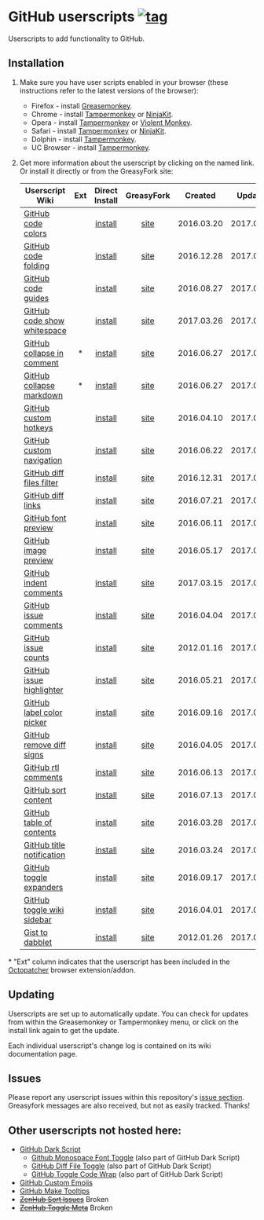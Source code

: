 # GitHub userscripts [![tag](https://img.shields.io/github/tag/Mottie/GitHub-userscripts.svg)](https://github.com/Mottie/GitHub-userscripts/tags)

Userscripts to add functionality to GitHub.

## Installation

1. Make sure you have user scripts enabled in your browser (these instructions refer to the latest versions of the browser):

	* Firefox - install [Greasemonkey](https://addons.mozilla.org/en-US/firefox/addon/greasemonkey/).
	* Chrome - install [Tampermonkey](https://tampermonkey.net/?ext=dhdg&browser=chrome) or [NinjaKit](https://chrome.google.com/webstore/detail/gpbepnljaakggeobkclonlkhbdgccfek).
	* Opera - install [Tampermonkey](https://tampermonkey.net/?ext=dhdg&browser=opera) or [Violent Monkey](https://addons.opera.com/en/extensions/details/violent-monkey/).
	* Safari - install [Tampermonkey](https://tampermonkey.net/?ext=dhdg&browser=safari) or [NinjaKit](http://ss-o.net/safari/extension/NinjaKit.safariextz).
	* Dolphin - install [Tampermonkey](https://tampermonkey.net/?ext=dhdg&browser=dolphin).
	* UC Browser - install [Tampermonkey](https://tampermonkey.net/?ext=dhdg&browser=ucweb).

2. Get more information about the userscript by clicking on the named link. Or install it directly or from the GreasyFork site:

	| Userscript Wiki                        | Ext | Direct Install     | GreasyFork     | Created    | Updated    |
	|----------------------------------------|:---:|:------------------:|:--------------:|:----------:|:----------:|
	| [GitHub code colors][ccs-wiki]         |     | [install][ccs-raw] | [site][ccs-gf] | 2016.03.20 | 2017.03.29 |
	| [GitHub code folding][cfd-wiki]        |     | [install][cfd-raw] | [site][cfd-gf] | 2016.12.28 | 2017.03.25 |
	| [GitHub code guides][cgl-wiki]         |     | [install][cgl-raw] | [site][cgl-gf] | 2016.08.27 | 2017.03.25 |
	| [GitHub code show whitespace][csw-wiki]|     | [install][csw-raw] | [site][csw-gf] | 2017.03.26 | 2017.03.27 |
	| [GitHub collapse in comment][cic-wiki] |  *  | [install][cic-raw] | [site][cic-gf] | 2016.06.27 | 2017.03.25 |
	| [GitHub collapse markdown][cmd-wiki]   |  *  | [install][cmd-raw] | [site][cmd-gf] | 2016.06.27 | 2017.03.25 |
	| [GitHub custom hotkeys][chk-wiki]      |     | [install][chk-raw] | [site][chk-gf] | 2016.04.10 | 2017.03.25 |
	| [GitHub custom navigation][cnv-wiki]   |     | [install][cnv-raw] | [site][cnv-gf] | 2016.06.22 | 2017.03.25 |
	| [GitHub diff files filter][dff-wiki]   |     | [install][dff-raw] | [site][dff-gf] | 2016.12.31 | 2017.03.25 |
	| [GitHub diff links][dfl-wiki]          |     | [install][dfl-raw] | [site][dfl-gf] | 2016.07.21 | 2017.03.25 |
	| [GitHub font preview][fpv-wiki]        |     | [install][fpv-raw] | [site][fpv-gf] | 2016.06.11 | 2017.03.25 |
	| [GitHub image preview][ipv-wiki]       |     | [install][ipv-raw] | [site][ipv-gf] | 2016.05.17 | 2017.03.25 |
	| [GitHub indent comments][ioc-wiki]     |     | [install][ioc-raw] | [site][ioc-gf] | 2017.03.15 | 2017.03.25 |
	| [GitHub issue comments][ic1-wiki]      |     | [install][ic1-raw] | [site][ic1-gf] | 2016.04.04 | 2017.03.25 |
	| [GitHub issue counts][ic2-wiki]        |     | [install][ic2-raw] | [site][ic2-gf] | 2012.01.16 | 2017.03.25 |
	| [GitHub issue highlighter][gih-wiki]   |     | [install][gih-raw] | [site][gih-gf] | 2016.05.21 | 2017.03.25 |
	| [GitHub label color picker][glc-wiki]  |     | [install][glc-raw] | [site][glc-gf] | 2016.09.16 | 2017.03.25 |
	| [GitHub remove diff signs][rds-wiki]   |     | [install][rds-raw] | [site][rds-gf] | 2016.04.05 | 2017.03.25 |
	| [GitHub rtl comments][rtl-wiki]        |     | [install][rtl-raw] | [site][rtl-gf] | 2016.06.13 | 2017.03.25 |
	| [GitHub sort content][srt-wiki]        |     | [install][srt-raw] | [site][srt-gf] | 2016.07.13 | 2017.03.25 |
	| [GitHub table of contents][toc-wiki]   |     | [install][toc-raw] | [site][toc-gf] | 2016.03.28 | 2017.03.25 |
	| [GitHub title notification][tbn-wiki]  |     | [install][tbn-raw] | [site][tbn-gf] | 2016.03.24 | 2017.03.25 |
	| [GitHub toggle expanders][tex-wiki]    |     | [install][tex-raw] | [site][tex-gf] | 2016.09.17 | 2017.03.25 |
	| [GitHub toggle wiki sidebar][tws-wiki] |     | [install][tws-raw] | [site][tws-gf] | 2016.04.01 | 2017.03.25 |
	| [Gist to dabblet][g2d-wiki]            |     | [install][g2d-raw] | [site][g2d-gf] | 2012.01.26 | 2017.03.25 |

\* "Ext" column indicates that the userscript has been included in the [Octopatcher](https://github.com/Mottie/Octopatcher) browser extension/addon.

[ccs-wiki]: https://github.com/Mottie/GitHub-userscripts/wiki/GitHub-code-colors
[cfd-wiki]: https://github.com/Mottie/GitHub-userscripts/wiki/GitHub-code-folding
[cgl-wiki]: https://github.com/Mottie/GitHub-userscripts/wiki/GitHub-code-guides
[chk-wiki]: https://github.com/Mottie/GitHub-userscripts/wiki/GitHub-custom-hotkeys
[cic-wiki]: https://github.com/Mottie/GitHub-userscripts/wiki/GitHub-collapse-in-comment
[cmd-wiki]: https://github.com/Mottie/GitHub-userscripts/wiki/GitHub-collapse-markdown
[cnv-wiki]: https://github.com/Mottie/GitHub-userscripts/wiki/GitHub-custom-navigation
[csw-wiki]: https://github.com/Mottie/GitHub-userscripts/wiki/GitHub-code-show-whitespace
[dff-wiki]: https://github.com/Mottie/GitHub-userscripts/wiki/GitHub-diff-files-filter
[dfl-wiki]: https://github.com/Mottie/GitHub-userscripts/wiki/GitHub-diff-links
[fpv-wiki]: https://github.com/Mottie/GitHub-userscripts/wiki/GitHub-font-preview
[g2d-wiki]: https://github.com/Mottie/GitHub-userscripts/wiki/Gist-to-dabblet
[gih-wiki]: https://github.com/Mottie/GitHub-userscripts/wiki/GitHub-issue-highlighter
[glc-wiki]: https://github.com/Mottie/GitHub-userscripts/wiki/GitHub-label-color-picker
[ic1-wiki]: https://github.com/Mottie/GitHub-userscripts/wiki/GitHub-issue-comments
[ic2-wiki]: https://github.com/Mottie/GitHub-userscripts/wiki/GitHub-issue-counts
[ioc-wiki]: https://github.com/Mottie/GitHub-userscripts/wiki/GitHub-indent-comments
[ipv-wiki]: https://github.com/Mottie/GitHub-userscripts/wiki/GitHub-image-preview
[rds-wiki]: https://github.com/Mottie/GitHub-userscripts/wiki/GitHub-remove-diff-signs
[rtl-wiki]: https://github.com/Mottie/GitHub-userscripts/wiki/GitHub-rtl-comments
[srt-wiki]: https://github.com/Mottie/GitHub-userscripts/wiki/GitHub-sort-content
[tbn-wiki]: https://github.com/Mottie/GitHub-userscripts/wiki/GitHub-title-notification
[tex-wiki]: https://github.com/Mottie/GitHub-userscripts/wiki/GitHub-toggle-expanders
[toc-wiki]: https://github.com/Mottie/GitHub-userscripts/wiki/GitHub-table-of-contents
[tws-wiki]: https://github.com/Mottie/GitHub-userscripts/wiki/GitHub-toggle-wiki-sidebar

[ccs-raw]: https://raw.githubusercontent.com/Mottie/GitHub-userscripts/master/github-code-colors.user.js
[cfd-raw]: https://raw.githubusercontent.com/Mottie/GitHub-userscripts/master/github-code-folding.user.js
[cgl-raw]: https://raw.githubusercontent.com/Mottie/GitHub-userscripts/master/github-code-guides.user.js
[chk-raw]: https://raw.githubusercontent.com/Mottie/GitHub-userscripts/master/github-custom-hotkeys.user.js
[cic-raw]: https://raw.githubusercontent.com/Mottie/GitHub-userscripts/master/github-collapse-in-comment.user.js
[cmd-raw]: https://raw.githubusercontent.com/Mottie/GitHub-userscripts/master/github-collapse-markdown.user.js
[cnv-raw]: https://raw.githubusercontent.com/Mottie/GitHub-userscripts/master/github-custom-navigation.user.js
[csw-raw]: https://raw.githubusercontent.com/Mottie/GitHub-userscripts/master/github-code-show-whitespace.user.js
[dff-raw]: https://raw.githubusercontent.com/Mottie/GitHub-userscripts/master/github-diff-files-filter.user.js
[dfl-raw]: https://raw.githubusercontent.com/Mottie/GitHub-userscripts/master/github-diff-links.user.js
[fpv-raw]: https://raw.githubusercontent.com/Mottie/GitHub-userscripts/master/github-font-preview.user.js
[g2d-raw]: https://raw.githubusercontent.com/Mottie/GitHub-userscripts/master/gist-to-dabblet.user.js
[gih-raw]: https://raw.githubusercontent.com/Mottie/GitHub-userscripts/master/github-issue-highlighter.user.js
[glc-raw]: https://raw.githubusercontent.com/Mottie/GitHub-userscripts/master/github-label-color-picker.user.js
[ic1-raw]: https://raw.githubusercontent.com/Mottie/GitHub-userscripts/master/github-issue-comments.user.js
[ic2-raw]: https://raw.githubusercontent.com/Mottie/GitHub-userscripts/master/github-issue-counts.user.js
[ioc-raw]: https://raw.githubusercontent.com/Mottie/GitHub-userscripts/master/github-indent-comments.user.js
[ipv-raw]: https://raw.githubusercontent.com/Mottie/GitHub-userscripts/master/github-image-preview.user.js
[rds-raw]: https://raw.githubusercontent.com/Mottie/GitHub-userscripts/master/github-remove-diff-signs.user.js
[rtl-raw]: https://raw.githubusercontent.com/Mottie/GitHub-userscripts/master/github-rtl-comments.user.js
[srt-raw]: https://raw.githubusercontent.com/Mottie/GitHub-userscripts/master/github-sort-content.user.js
[tbn-raw]: https://raw.githubusercontent.com/Mottie/GitHub-userscripts/master/github-title-notification.user.js
[tex-raw]: https://raw.githubusercontent.com/Mottie/GitHub-userscripts/master/github-toggle-expanders.user.js
[toc-raw]: https://raw.githubusercontent.com/Mottie/GitHub-userscripts/master/github-toc.user.js
[tws-raw]: https://raw.githubusercontent.com/Mottie/GitHub-userscripts/master/github-toggle-wiki-sidebar.user.js

[ccs-gf]: https://greasyfork.org/en/scripts/18141-github-code-colors
[cfd-gf]: https://greasyfork.org/en/scripts/26109-github-code-folding
[cgl-gf]: https://greasyfork.org/en/scripts/22674-github-code-guides
[chk-gf]: https://greasyfork.org/en/scripts/18675-github-custom-hotkeys
[cic-gf]: https://greasyfork.org/en/scripts/20973-github-collapse-in-comment
[cmd-gf]: https://greasyfork.org/en/scripts/20974-github-collapse-markdown
[cnv-gf]: https://greasyfork.org/en/scripts/20830-github-custom-navigation
[csw-gf]: https://greasyfork.org/en/scripts/28454-github-code-show-whitespace
[dff-gf]: https://greasyfork.org/en/scripts/26191-github-diff-files-filter
[dfl-gf]: https://greasyfork.org/en/scripts/21559-github-diff-links
[fpv-gf]: https://greasyfork.org/en/scripts/20479-github-font-preview
[g2d-gf]: https://greasyfork.org/en/scripts/18254-gist-to-dabblet
[gih-gf]: https://greasyfork.org/en/scripts/19867-github-issue-highlighter
[glc-gf]: https://greasyfork.org/en/scripts/23270-github-label-color-picker
[ic1-gf]: https://greasyfork.org/en/scripts/18503-github-toggle-issue-comments
[ic2-gf]: https://greasyfork.org/en/scripts/15560-github-show-repo-issues
[ioc-gf]: https://greasyfork.org/en/scripts/28176-github-indent-comment-blocks
[ipv-gf]: https://greasyfork.org/en/scripts/19773-github-image-preview
[rds-gf]: https://greasyfork.org/en/scripts/18520-github-remove-diff-signs
[rtl-gf]: https://greasyfork.org/en/scripts/20542-github-rtl-comment-blocks
[srt-gf]: https://greasyfork.org/en/scripts/21373-github-sort-content
[tbn-gf]: https://greasyfork.org/en/scripts/18253-github-title-notification
[tex-gf]: https://greasyfork.org/en/scripts/23303-github-toggle-expanders
[toc-gf]: https://greasyfork.org/en/scripts/18344-github-toc
[tws-gf]: https://greasyfork.org/en/scripts/18433-github-toggle-wiki-sidebar

## Updating

Userscripts are set up to automatically update. You can check for updates from within the Greasemonkey or Tampermonkey menu, or click on the install link again to get the update.

Each individual userscript's change log is contained on its wiki documentation page.

## Issues

Please report any userscript issues within this repository's [issue section](https://github.com/Mottie/GitHub-userscripts/issues). Greasyfork messages are also received, but not as easily tracked. Thanks!

## Other userscripts not hosted here:

* [GitHub Dark Script](https://github.com/StylishThemes/GitHub-Dark-Script)
	* [Github Monospace Font Toggle](https://greasyfork.org/en/scripts/18787-github-monospace-font-toggle) (also part of GitHub Dark Script)
	* [GitHub Diff File Toggle](https://greasyfork.org/en/scripts/18788-github-diff-file-toggle) (also part of GitHub Dark Script)
	* [GitHub Toggle Code Wrap](https://greasyfork.org/en/scripts/18789-github-toggle-code-wrap) (also part of GitHub Dark Script)
* [GitHub Custom Emojis](https://github.com/StylishThemes/GitHub-Custom-Emojis)
* [GitHub Make Tooltips](https://greasyfork.org/en/scripts/22194)
* <del>[ZenHub Sort Issues](https://github.com/Mottie/ZenHub-userscripts#zenhub-sort-issues)</del> Broken
* <del>[ZenHub Toggle Meta](https://github.com/Mottie/ZenHub-userscripts#zenhub-toggle-meta)</del> Broken
